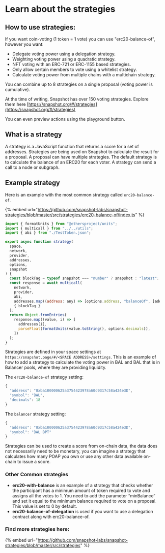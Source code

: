 # Learn about the strategies

## How to use strategies:

If you want coin-voting (1 token = 1 vote) you can use "erc20-balance-of", however you want:

* Delegate voting power using a delegation strategy.
* Weighting voting power using a quadratic strategy.
* NFT voting with an ERC-721 or ERC-1155 based strategies.
* Only allow certain members to vote using a whitelist strategy.
* Calculate voting power from multiple chains with a multichain strategy.

You can combine up to 8 strategies on a single proposal (voting power is cumulative).

At the time of writing, Snapshot has over 150 voting strategies. Explore them here [https://snapshot.org/#/strategies](https://snapshot.org/#/strategies)

You can even preview actions using the playground button.

## What is a strategy

A strategy is a JavaScript function that returns a score for a set of addresses. Strategies are being used on Snapshot to calculate the result for a proposal. A proposal can have multiple strategies. The default strategy is to calculate the balance of an ERC20 for each voter. A strategy can send a call to a node or subgraph.

## Example strategy

Here is an example with the most common strategy called `erc20-balance-of`.

{% embed url="https://github.com/snapshot-labs/snapshot-strategies/blob/master/src/strategies/erc20-balance-of/index.ts" %}

```javascript
import { formatUnits } from "@ethersproject/units";
import { multicall } from "../../utils";
import { abi } from "./TestToken.json";

export async function strategy(
  space,
  network,
  provider,
  addresses,
  options,
  snapshot
) {
  const blockTag = typeof snapshot === "number" ? snapshot : "latest";
  const response = await multicall(
    network,
    provider,
    abi,
    addresses.map((address: any) => [options.address, "balanceOf", [address]]),
    { blockTag }
  );
  return Object.fromEntries(
    response.map((value, i) => [
      addresses[i],
      parseFloat(formatUnits(value.toString(), options.decimals)),
    ])
  );
}
```

Strategies are defined in your space settings at `https://snapshot.page/#/<SPACE ADDRESS>/settings`. This is an example of how to add a strategy to calculate the voting power in BAL and BAL that is in Balancer pools, where they are providing liquidity.

The `erc20-balance-of` strategy setting:

```javascript
{
  "address": "0xba100000625a3754423978a60c9317c58a424e3D",
  "symbol": "BAL",
  "decimals": 18
}
```

The `balancer` strategy setting:

```javascript
{
  "address": "0xba100000625a3754423978a60c9317c58a424e3D",
  "symbol": "BAL BPT"
}
```

Strategies can be used to create a score from on-chain data, the data does not necessarily need to be monetary, you can imagine a strategy that calculates how many POAP you own or use any other data available on-chain to issue a score.

### **Other Common strategies**

* **erc20-with-balance** is an example of a strategy that checks whether the participant has a minimum amount of token required to vote and assigns all the votes to 1. You need to add the parameter “minBalance” and set it equal to the minimum balance required to vote on a proposal. This value is set to 0 by default.
* **erc20-balance-of-delegation** is used if you want to use a delegation contract along with erc20-balance-of.

### Find more strategies here: <a href="#find-more-strategies-here" id="find-more-strategies-here"></a>

{% embed url="https://github.com/snapshot-labs/snapshot-strategies/blob/master/src/strategies" %}
